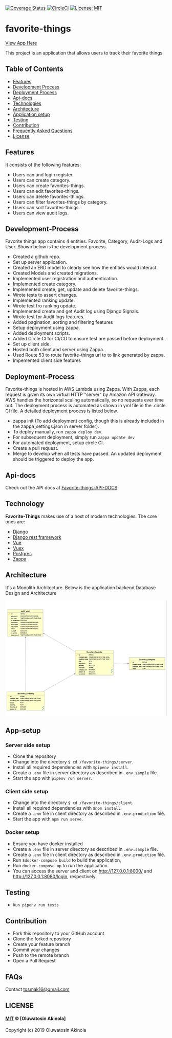 [![Coverage Status](https://coveralls.io/repos/github/tosmak16/favorite-things/badge.svg?branch=ch-add-coverage-badge)](https://coveralls.io/github/tosmak16/favorite-things?branch=ch-add-coverage-badge)
[![CircleCI](https://circleci.com/gh/tosmak16/favorite-things/tree/develop.svg?style=svg&circle-token=62365b061538ceb770aa8e1f063e86f6ac9ff00b)](https://circleci.com/gh/tosmak16/favorite-things/tree/develop)
[![License: MIT](https://img.shields.io/badge/License-MIT-brightgreen.svg)](https://opensource.org/licenses/MIT)

# favorite-things
[View App Here](https://favorite-things.tosmak.me/)

This project is an application that allows users to track their favorite things.

## Table of Contents

- [Features](#features)
- [Development Process](#Development-Process)
- [Deployment Process](#Deployment-Process)
- [Api-docs](#Api-docs)
- [Technologies](#technology)
- [Architecture](#Architecture)
- [Application setup](#App-setup)
- [Testing](#testing)
- [Contribution](#contribution)
- [Frequently Asked Questions](#faqs)
- [License](#license)

## Features

It consists of the following features:

- Users can and login register.
- Users can create category.
- Users can create favorites-things.
- Users can edit favorites-things.
- Users can delete favorites-things.
- Users can filter favorites-things by category.
- Users can sort favorites-things.
- Users can view audit logs.

## Development-Process

Favorite things app contains 4 entities. Favorite, Category, Audit-Logs and User. Shown below is the development process.

- Created a github repo.
- Set up server application.
- Created an ERD model to clearly see how the entities would interact.
- Created Models and created migrations.
- Implemented user registration and authentication.
- Implemented create category.
- Implemented create, get, update and delete favorite-things.
- Wrote tests to assert changes.
- Implemented ranking update.
- Wrote test fro ranking update.
- Implemented create and get Audit log using Django Signals.
- Wrote test fpr Audit logs features.
- Added pagination, sorting and filtering features
- Setup deployment using zappa.
- Added deployment scripts.
- Added Circle CI for CI/CD to ensure test are passed before deployment.
- Set up client side.
- Hosted both client and server using Zappa.
- Used Route 53 to route favorite-things url to to link generated by zappa.
- Impemented client side features

## Deployment-Process

Favorite-things is hosted in AWS Lambda using Zappa. With Zappa, each request is given its own virtual HTTP "server" by Amazon API Gateway. AWS handles the horizontal scaling automatically, so no requests ever time out. 
The deployment process is automated as shown in yml file in the .circle CI file. A detailed deployment process is listed below.

- zappa init (To add deployment config, though this is already included in the zappa_settings.json in server folder).
- To deploy manually, run `zappa deploy dev`. 
- For subsequent deployment, simply run `zappa update dev`
- For automated deployment, setup circle CI.
- Create a pull request.
- Merge to develop when all tests have passed. An updated deployment should be triggered to deploy the app.


## Api-docs
Check out the API docs at [Favorite-things-API-DOCS](https://favorite-things-api.tosmak.me/docs/)

## Technology
**Favorite-Things** makes use of a host of modern technologies. The core ones are:
- [Django](https://www.djangoproject.com/)
- [Django rest framework](https://www.django-rest-framework.org/)
- [Vue](https://vuejs.org/)
- [Vuex](https://vuex.vuejs.org/)
- [Postgres](https://www.postgresql.org/)
- [Zappa](https://www.zappa.io/)

## Architecture
It's a Monolith Architecture. Below is the application backend Database Design and Architecture

![](favERD.png)

## App-setup

### Server side setup

- Clone the repository
- Change into the directory `$ cd /favorite-things/server`.
- Install all required dependencies with `$pipenv install`.
- Create a `.env` file in server directory as described in `.env.sample` file.
- Start the app with `pipenv run server`.

### Client side setup

- Change into the directory `$ cd /favorite-things/client`.
- Install all required dependencies with `$npm install`.
- Create a `.env` file in client directory as described in `.env.production` file.
- Start the app with `npm run serve`.

### Docker setup

- Ensure you have docker installed
- Create a `.env` file in server directory as described in `.env.sample` file.
- Create a `.env` file in client directory as described in `.env.production` file.
- Run `$docker-compose build` to build the application,
- Run `docker-compose up` to run the application.
- You can access the server and client on http://127.0.0.1:8000/ and http://127.0.0.1:8080/login, respectively.

## Testing

- `Run pipenv run tests`

## Contribution

- Fork this repository to your GitHub account
- Clone the forked repository
- Create your feature branch
- Commit your changes
- Push to the remote branch
- Open a Pull Request


## FAQs

Contact tosmak16@gmail.com

## LICENSE

#### [MIT](./LICENSE) © [Oluwatosin Akinola]

Copyright (c) 2019 Oluwatosin Akinola
